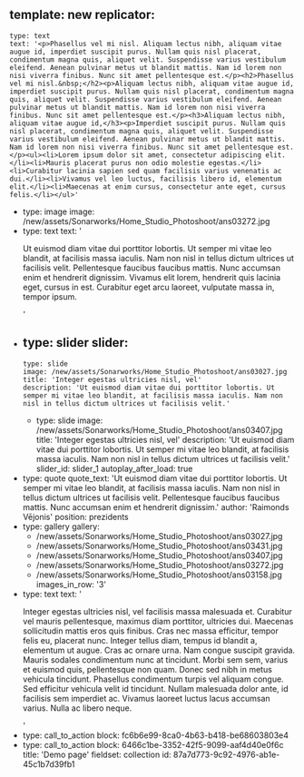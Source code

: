 template: new
replicator:
  -
    type: text
    text: '<p>Phasellus vel mi nisl. Aliquam lectus nibh, aliquam vitae augue id, imperdiet suscipit purus. Nullam quis nisl placerat, condimentum magna quis, aliquet velit. Suspendisse varius vestibulum eleifend. Aenean pulvinar metus ut blandit mattis. Nam id lorem non nisi viverra finibus. Nunc sit amet pellentesque est.</p><h2>Phasellus vel mi nisl.&nbsp;</h2><p>Aliquam lectus nibh, aliquam vitae augue id, imperdiet suscipit purus. Nullam quis nisl placerat, condimentum magna quis, aliquet velit. Suspendisse varius vestibulum eleifend. Aenean pulvinar metus ut blandit mattis. Nam id lorem non nisi viverra finibus. Nunc sit amet pellentesque est.</p><h3>Aliquam lectus nibh, aliquam vitae augue id,</h3><p>Imperdiet suscipit purus. Nullam quis nisl placerat, condimentum magna quis, aliquet velit. Suspendisse varius vestibulum eleifend. Aenean pulvinar metus ut blandit mattis. Nam id lorem non nisi viverra finibus. Nunc sit amet pellentesque est.</p><ul><li>Lorem ipsum dolor sit amet, consectetur adipiscing elit.</li><li>Mauris placerat purus non odio molestie egestas.</li><li>Curabitur lacinia sapien sed quam facilisis varius venenatis ac dui.</li><li>Vivamus vel leo luctus, facilisis libero id, elementum elit.</li><li>Maecenas at enim cursus, consectetur ante eget, cursus felis.</li></ul>'
  -
    type: image
    image: /new/assets/Sonarworks/Home_Studio_Photoshoot/ans03272.jpg
  -
    type: text
    text: '<p>Ut euismod diam vitae dui porttitor lobortis. Ut semper mi vitae leo blandit, at facilisis massa iaculis. Nam non nisl in tellus dictum ultrices ut facilisis velit. Pellentesque faucibus faucibus mattis. Nunc accumsan enim et hendrerit dignissim. Vivamus elit lorem, hendrerit quis lacinia eget, cursus in est. Curabitur eget arcu laoreet, vulputate massa in, tempor ipsum.</p>'
  -
    type: slider
    slider:
      -
        type: slide
        image: /new/assets/Sonarworks/Home_Studio_Photoshoot/ans03027.jpg
        title: 'Integer egestas ultricies nisl, vel'
        description: 'Ut euismod diam vitae dui porttitor lobortis. Ut semper mi vitae leo blandit, at facilisis massa iaculis. Nam non nisl in tellus dictum ultrices ut facilisis velit.'
      -
        type: slide
        image: /new/assets/Sonarworks/Home_Studio_Photoshoot/ans03407.jpg
        title: 'Integer egestas ultricies nisl, vel'
        description: 'Ut euismod diam vitae dui porttitor lobortis. Ut semper mi vitae leo blandit, at facilisis massa iaculis. Nam non nisl in tellus dictum ultrices ut facilisis velit.'
    slider_id: slider_1
    autoplay_after_load: true
  -
    type: quote
    quote_text: 'Ut euismod diam vitae dui porttitor lobortis. Ut semper mi vitae leo blandit, at facilisis massa iaculis. Nam non nisl in tellus dictum ultrices ut facilisis velit. Pellentesque faucibus faucibus mattis. Nunc accumsan enim et hendrerit dignissim.'
    author: 'Raimonds Vējonis'
    position: prezidents
  -
    type: gallery
    gallery:
      - /new/assets/Sonarworks/Home_Studio_Photoshoot/ans03027.jpg
      - /new/assets/Sonarworks/Home_Studio_Photoshoot/ans03431.jpg
      - /new/assets/Sonarworks/Home_Studio_Photoshoot/ans03407.jpg
      - /new/assets/Sonarworks/Home_Studio_Photoshoot/ans03272.jpg
      - /new/assets/Sonarworks/Home_Studio_Photoshoot/ans03158.jpg
    images_in_row: '3'
  -
    type: text
    text: '<p>Integer egestas ultricies nisl, vel facilisis massa malesuada et. Curabitur vel mauris pellentesque, maximus diam porttitor, ultricies dui. Maecenas sollicitudin mattis eros quis finibus. Cras nec massa efficitur, tempor felis eu, placerat nunc. Integer tellus diam, tempus id blandit a, elementum ut augue. Cras ac ornare urna. Nam congue suscipit gravida. Mauris sodales condimentum nunc at tincidunt. Morbi sem sem, varius et euismod quis, pellentesque non quam. Donec sed nibh in metus vehicula tincidunt. Phasellus condimentum turpis vel aliquam congue. Sed efficitur vehicula velit id tincidunt. Nullam malesuada dolor ante, id facilisis sem imperdiet ac. Vivamus laoreet luctus lacus accumsan varius. Nulla ac libero neque.</p>'
  -
    type: call_to_action
    block: fc6b6e99-8ca0-4b63-b418-be68603803e4
  -
    type: call_to_action
    block: 6466c1be-3352-42f5-9099-aaf4d40e0f6c
title: 'Demo page'
fieldset: collection
id: 87a7d773-9c92-4976-ab1e-45c1b7d39fb1
